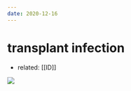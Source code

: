 ```yaml
---
date: 2020-12-16
---
```


# transplant infection

- related: [[ID]]

![](https://photos.thisispiggy.com/file/wikiFiles/20201216123357.png)
